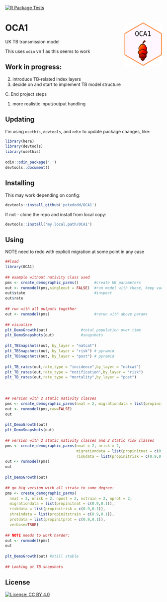 [![R Package Tests](https://github.com/petedodd/OCA1/actions/workflows/r.yml/badge.svg)](https://github.com/petedodd/OCA1/actions/workflows/r.yml)

# OCA1 <img src="man/figures/logo.png" align="right" height="139" alt="" />
UK TB transmission model

This uses `odin` vn 1 as this seems to work


## Work in progress:

2. introduce TB-related index layers
3. decide on and start to implement TB model structure

C. End project steps
1. more realistic input/output handling



## Updating

I'm using `usethis`, `devtools`, and `odin` to update package changes, like:
```r
library(here)
library(devtools)
library(usethis)

odin::odin_package('.')
devtools::document()

```

## Installing

This may work depending on config:
```r
devtools::install_github('petedodd/OCA1')
```

If not - clone the repo and install from local copy:

```r
devtools::install('my.local.path/OCA1')
```


## Using

NOTE need to redo with explicit migration at some point in any case

```r
##load
library(OCA1)

## example without nativity class used
pms <- create_demographic_parms()       #create UK parameters
out <- runmodel(pms,singleout = FALSE)  #run model with these, keep variable types separate
out$state                               #inspect
out$rate

## run with all outputs together
out <- runmodel(pms)                    #rerun with above params

## visualize
plt_DemoGrowth(out)               #total population over time
plt_DemoSnapshots(out)            #snapshots

plt_TBSnapshots(out, by_layer = "natcat")
plt_TBSnapshots(out, by_layer = "risk") # pyramid
plt_TBSnapshots(out, by_layer = "post") # pyramid

plt_TB_rates(out,rate_type = "incidence",by_layer = "natcat")
plt_TB_rates(out,rate_type = "notification",by_layer = "risk")
plt_TB_rates(out,rate_type = "mortality",by_layer = "post")



## version with 2 static nativity classes
pms <- create_demographic_parms(nnat = 2, migrationdata = list(propinitnat = c(0.9,0.1)))
out <- runmodel(pms,raw=FALSE)
out

plt_DemoGrowth(out)
plt_DemoSnapshots(out)

## version with 2 static nativity classes and 2 static risk classes
pms <- create_demographic_parms(nnat = 2, nrisk = 2,
                                migrationdata = list(propinitnat = c(0.9,0.1)),
                                riskdata = list(propinitrisk = c(0.9,0.1)))
out <- runmodel(pms)
out

plt_DemoGrowth(out)

## go big version with all strata to some degree:
pms <- create_demographic_parms(
  nnat = 2, nrisk = 2, npost = 2, nstrain = 2, nprot = 2,
  migrationdata = list(propinitnat = c(0.9,0.1)),
  riskdata = list(propinitrisk = c(0.9,0.1)),
  straindata = list(propinitstrain = c(0.9,0.1)),
  protdata = list(propinitprot = c(0.9,0.1)),
  verbose=TRUE)

## NOTE needs to work harder:
out <- runmodel(pms)
out

plt_DemoGrowth(out) #still stable

## Looking at TB snapshots


```




## License

[![License: CC BY 4.0](https://img.shields.io/badge/License-CC_BY_4.0-lightgrey.svg)](https://creativecommons.org/licenses/by/4.0/)

